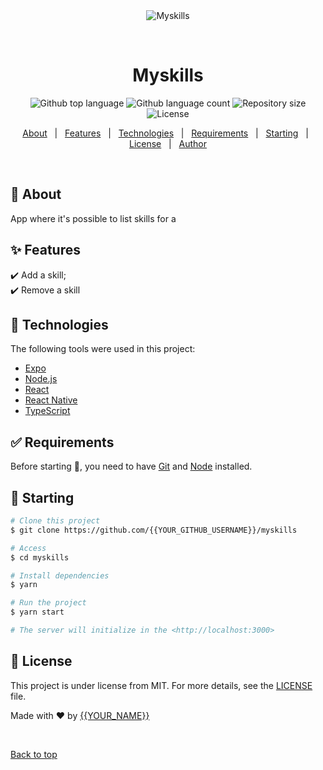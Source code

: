 <div align="center" id="top">
  <img src="./.github/app.gif" alt="Myskills" />

&#xa0;

  <!-- <a href="https://myskills.netlify.app">Demo</a> -->
</div>

<h1 align="center">Myskills</h1>

<p align="center">
  <img alt="Github top language" src="https://img.shields.io/github/languages/top/{{YOUR_GITHUB_USERNAME}}/myskills?color=56BEB8">

  <img alt="Github language count" src="https://img.shields.io/github/languages/count/{{YOUR_GITHUB_USERNAME}}/myskills?color=56BEB8">

  <img alt="Repository size" src="https://img.shields.io/github/repo-size/{{YOUR_GITHUB_USERNAME}}/myskills?color=56BEB8">

  <img alt="License" src="https://img.shields.io/github/license/{{YOUR_GITHUB_USERNAME}}/myskills?color=56BEB8">

  <!-- <img alt="Github issues" src="https://img.shields.io/github/issues/{{YOUR_GITHUB_USERNAME}}/myskills?color=56BEB8" /> -->

  <!-- <img alt="Github forks" src="https://img.shields.io/github/forks/{{YOUR_GITHUB_USERNAME}}/myskills?color=56BEB8" /> -->

  <!-- <img alt="Github stars" src="https://img.shields.io/github/stars/{{YOUR_GITHUB_USERNAME}}/myskills?color=56BEB8" /> -->
</p>

<!-- Status -->

<!-- <h4 align="center">
	🚧  Myskills 🚀 Under construction...  🚧
</h4>

<hr> -->

<p align="center">
  <a href="#dart-about">About</a> &#xa0; | &#xa0;
  <a href="#sparkles-features">Features</a> &#xa0; | &#xa0;
  <a href="#rocket-technologies">Technologies</a> &#xa0; | &#xa0;
  <a href="#white_check_mark-requirements">Requirements</a> &#xa0; | &#xa0;
  <a href="#checkered_flag-starting">Starting</a> &#xa0; | &#xa0;
  <a href="#memo-license">License</a> &#xa0; | &#xa0;
  <a href="https://github.com/{{YOUR_GITHUB_USERNAME}}" target="_blank">Author</a>
</p>

<br>

## :dart: About

App where it's possible to list skills for a

## :sparkles: Features

:heavy_check_mark: Add a skill;\
:heavy_check_mark: Remove a skill

## :rocket: Technologies

The following tools were used in this project:

- [Expo](https://expo.io/)
- [Node.js](https://nodejs.org/en/)
- [React](https://pt-br.reactjs.org/)
- [React Native](https://reactnative.dev/)
- [TypeScript](https://www.typescriptlang.org/)

## :white_check_mark: Requirements

Before starting :checkered_flag:, you need to have [Git](https://git-scm.com) and [Node](https://nodejs.org/en/) installed.

## :checkered_flag: Starting

```bash
# Clone this project
$ git clone https://github.com/{{YOUR_GITHUB_USERNAME}}/myskills

# Access
$ cd myskills

# Install dependencies
$ yarn

# Run the project
$ yarn start

# The server will initialize in the <http://localhost:3000>
```

## :memo: License

This project is under license from MIT. For more details, see the [LICENSE](LICENSE.md) file.

Made with :heart: by <a href="https://github.com/{{YOUR_GITHUB_USERNAME}}" target="_blank">{{YOUR_NAME}}</a>

&#xa0;

<a href="#top">Back to top</a>
